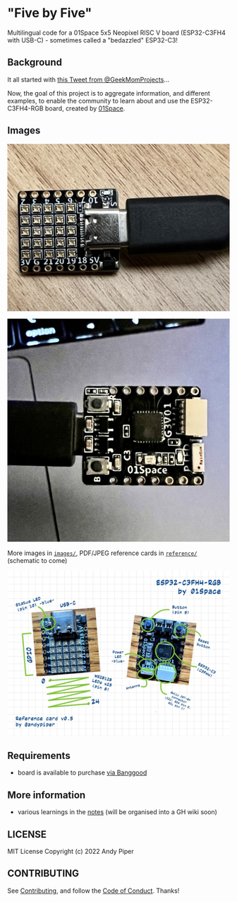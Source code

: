 # "Five by Five"

Multilingual code for a 01Space 5x5 Neopixel RISC V board (ESP32-C3FH4 with USB-C) - sometimes called a "bedazzled" ESP32-C3!

## Background

It all started with [this Tweet from @GeekMomProjects](https://twitter.com/GeekMomProjects/status/1479210241807900676)...

Now, the goal of this project is to aggregate information, and different examples, to enable the community to learn about and use the ESP32-C3FH4-RGB board, created by [01Space](https://github.com/01Space).

## Images

![01Space board](images/board-neopixels.jpeg)

![01Space board reverse](images/board-chips.jpeg)

More images in [`images/`](images/), PDF/JPEG reference cards in [`reference/`](reference/) (schematic to come)

![Annotated board](/reference/ESP32-C3FH4-RGB-reference.jpeg)

## Requirements

- board is available to purchase [via Banggood](https://banggood.com/ESP32-C3-Development-Board-RISC-V-WiFi-Bluetooth-IoT-Development-Board-Compatible-with-Python-p-1914005.html)

## More information

- various learnings in the [notes](notes.md) (will be organised into a GH wiki soon)

## LICENSE

MIT License Copyright (c) 2022 Andy Piper

## CONTRIBUTING

See [Contributing](./CONTRIBUTING.md), and follow the [Code of Conduct](.github/CODE_OF_CONDUCT.md). Thanks!
